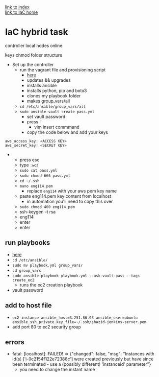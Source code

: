 [link to index](/readme.md)  
[link to IaC home](/Documentation/docs/IaC.md)  
# IaC hybrid task
controller local
nodes online

keys
chmod
folder structure


- Set up the controller
    - run the vagrant file and provisioning script
        - [here](/IaC_ansible/)
        - updates && upgrades
        - installs ansible
        - installs python, pip and boto3
        - clones my playbook folder
        - makes group_vars/all
    - `cd /etc/ansible/group_vars/all`
    - `sudo ansible-vault create pass.yml`
        - set vault password
        - press i
            - vim insert commmand
        - copy the code below and add your keys
```
aws_access_key: <ACCESS KEY>
aws_secret_key: <SECRET KEY>
```
-    
    - press esc
    - type `:wq!`
    - `sudo cat pass.yml`
    - `sudo chmod 666 pass.yml`
    - `cd ~/.ssh`
    - `nano eng114.pem`
        - replace `eng114` with your aws pem key name
    - paste eng114.pem key content from localhost
        - in automation you'll need to copy this over 
    - `sudo chmod 400 eng114.pem`
    - ssh-keygen -t rsa
    - eng114
    - enter
    - enter

## run playbooks
- [here](https://github.com/dav-par/working_ansible)
- `cd /etc/ansible/`
- `sudo mv playbook.yml group_vars/`
- `cd group_vars`
- `sudo ansible-playbook playbook.yml --ask-vault-pass --tags create_ec2`
    - runs the ec2 creation playbook
- vault password

## add to host file
- `ec2-instance ansible_host=3.251.86.93 ansible_user=ubuntu ansible_ssh_private_key_file=~/.ssh/shazid-jenkins-server.pem`
- add port 80 to ec2 security group

## errors
- fatal: [localhost]: FAILED! => {"changed": false, "msg": "Instances with id(s) ['i-0c2154f122e72388c'] were created previously but have since been terminated - use a (possibly different) 'instanceid' parameter"}
    - you need to change the instant name
